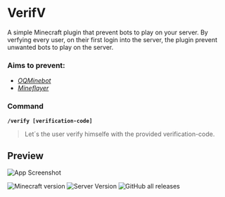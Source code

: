 
# VerifV

A simple Minecraft plugin that prevent bots to play on your server. By verfying every user, on their first login into the server, the plugin prevent unwanted bots to play on the server.


### **Aims to prevent:**
 + [*OQMinebot*](https://www.minecraftbot.com/)
 + [*Mineflayer*](https://github.com/PrismarineJS/mineflayer)

### Command
**`/verify [verification-code]`**
> Let´s the user verify himselfe with the provided verification-code.

## Preview

![App Screenshot](https://media.giphy.com/media/v1.Y2lkPTc5MGI3NjExMTMxZGIxMTU0YTRkMTVkODIxNzdmYWMwNDllODgxYWEzYzczMGRjYyZlcD12MV9pbnRlcm5hbF9naWZzX2dpZklkJmN0PWc/kM8iXK6LMkuGKZN3tD/giphy.gif)

![Minecraft version](https://img.shields.io/badge/Minecraft%20Version-1.19.4-green?style=flat-square?link=https://www.minecraft.net/en-us/article/minecraft-java-edition-1-19-4&link=https://www.minecraft.net/en-us/article/minecraft-java-edition-1-19-4?logo=minetest) 
![Server Version](https://img.shields.io/badge/Server%20Version-Spigot%2FPaperMC-red?style=flat-square&logo=appveyor?link=https://getbukkit.org/download/spigot&link=https://papermc.io/downloads/paper?logo=amazondynamodb) 
![GitHub all releases](https://img.shields.io/github/downloads/Dari-OS/VerifV/total?link=https://github.com/Dari-OS/VerifV/releases&link=https://github.com/Dari-OS/VerifV/releases?logo=stackblitz) 
